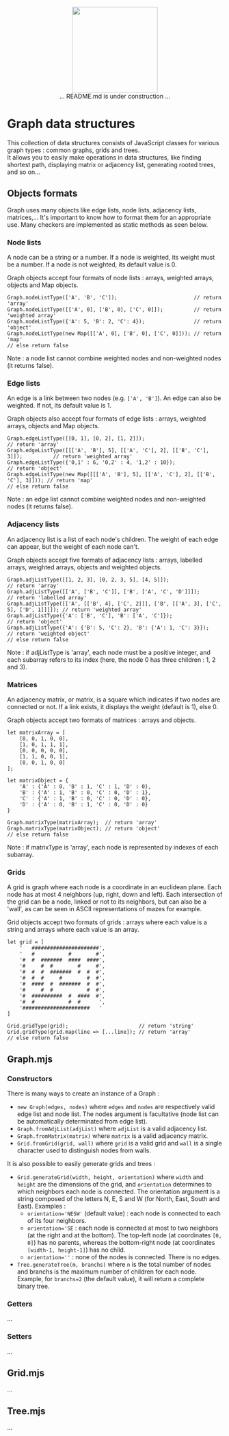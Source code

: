 <p align="center">
  <img src="https://st2.depositphotos.com/1431107/7783/v/950/depositphotos_77835800-stock-illustration-work-in-progress-sign.jpg" width=200>
  <br>... README.md is under construction ...
</p>

# Graph data structures
This collection of data structures consists of JavaScript classes for various graph types : common graphs, grids and trees.<br>
It allows you to easily make operations in data structures, like finding shortest path, displaying matrix or adjacency list, generating rooted trees, and so on...</p>

## Objects formats

Graph uses many objects like edge lists, node lists, adjacency lists, matrices,... It's important to know how to format them for an appropriate use. Many checkers are implemented as static methods as seen below.

### Node lists

A node can be a string or a number. If a node is weighted, its weight must be a number. If a node is not weighted, its default value is 0.

Graph objects accept four formats of node lists : arrays, weighted arrays, objects and Map objects.

    Graph.nodeListType(['A', 'B', 'C']);                         // return 'array'
    Graph.nodeListType([['A', 0], ['B', 0], ['C', 0]]);          // return 'weighted array'
    Graph.nodeListType({'A': 5, 'B': 2, 'C': 4});                // return 'object'
    Graph.nodeListType(new Map([['A', 0], ['B', 0], ['C', 0]])); // return 'map'
    // else return false

Note : a node list cannot combine weighted nodes and non-weighted nodes (it returns false).

### Edge lists

An edge is a link between two nodes (e.g. `['A', 'B']`). An edge can also be weighted. If not, its default value is 1.

Graph objects also accept four formats of edge lists : arrays, weighted arrays, objects and Map objects.

    Graph.edgeListType([[0, 1], [0, 2], [1, 2]]);                                     // return 'array'
    Graph.edgeListType([[['A', 'B'], 5], [['A', 'C'], 2], [['B', 'C'], 3]]);          // return 'weighted array'
    Graph.edgeListType({'0,1' : 6, '0,2' : 4, '1,2' : 10});                           // return 'object'
    Graph.edgeListType(new Map([[['A', 'B'], 5], [['A', 'C'], 2], [['B', 'C'], 3]])); // return 'map'
    // else return false

Note : an edge list cannot combine weighted nodes and non-weighted nodes (it returns false).

### Adjacency lists

An adjacency list is a list of each node's children. The weight of each edge can appear, but the weight of each node can't.

Graph objects accept five formats of adjacency lists : arrays, labelled arrays, weighted arrays, objects and weighted objects.

    Graph.adjListType([[1, 2, 3], [0, 2, 3, 5], [4, 5]]);                                    // return 'array'
    Graph.adjListType([['A', ['B', 'C']], ['B', ['A', 'C', 'D']]]);                          // return 'labelled array'
    Graph.adjListType([['A', [['B', 4], ['C', 2]]], ['B', [['A', 3], ['C', 5], ['D', 1]]]]); // return 'weighted array'
    Graph.adjListType({'A': ['B', 'C'], 'B': ['A', 'C']});                                   // return 'object'
    Graph.adjListType({'A': {'B': 5, 'C': 2}, 'B': {'A': 1, 'C': 3}});                       // return 'weighted object'
    // else return false
    
Note : if adjListType is 'array', each node must be a positive integer, and each subarray refers to its index (here, the node 0 has three children : 1, 2 and 3).

### Matrices

An adjacency matrix, or matrix, is a square which indicates if two nodes are connected or not. If a link exists, it displays the weight (default is 1), else 0.

Graph objects accept two formats of matrices : arrays and objects.

    let matrixArray = [
        [0, 0, 1, 0, 0],
        [1, 0, 1, 1, 1],
        [0, 0, 0, 0, 0],
        [1, 1, 0, 0, 1],
        [0, 0, 1, 0, 0]
    ];
       
    let matrixObject = {
        'A' : {'A' : 0, 'B' : 1, 'C' : 1, 'D' : 0},
        'B' : {'A' : 1, 'B' : 0, 'C' : 0, 'D' : 1},
        'C' : {'A' : 1, 'B' : 0, 'C' : 0, 'D' : 0},
        'D' : {'A' : 0, 'B' : 1, 'C' : 0, 'D' : 0}
    }
    
    Graph.matrixType(matrixArray);  // return 'array'
    Graph.matrixType(matrixObject); // return 'object'
    // else return false
    
Note : if matrixType is 'array', each node is represented by indexes of each subarray.

### Grids

A grid is graph where each node is a coordinate in an euclidean plane. Each node has at most 4 neighbors (up, right, down and left). Each intersection of the grid can be a node, linked or not to its neighbors, but can also be a 'wall', as can be seen in ASCII representations of mazes for example.

Grid objects accept two formats of grids : arrays where each value is a string and arrays where each value is an array.

    let grid = [
        '   ######################',
        '   #           #        #',
        '#  #  #######  ####  ####',
        '#     #  #        #     #',
        '#  #  #  #######  #  #  #',
        '#  #  #     #        #  #',
        '#  ####  #  #######  #  #',
        '#     #  #           #  #',
        '#  ##########  #  ####  #',
        '#  #           #  #      ',
        '######################   '
    ]
    
    Grid.gridType(grid);                       // return 'string'
    Grid.gridType(grid.map(line => [...line]); // return 'array'
    // else return false
    
## Graph.mjs

### Constructors

There is many ways to create an instance of a Graph :
- `new Graph(edges, nodes)` where `edges` and `nodes` are respectively valid edge list and node list. The nodes argument is facultative (node list can be automatically determinated from edge list).
- `Graph.fromAdjList(adjList)` where `adjList` is a valid adjacency list.
- `Graph.fromMatrix(matrix)` where `matrix` is a valid adjacency matrix.
- `Grid.fromGrid(grid, wall)` where `grid` is a valid grid and `wall` is a single character used to distinguish nodes from walls.

It is also possible to easily generate grids and trees : 
- `Grid.generateGrid(width, height, orientation)` where `width` and `height` are the dimensions of the grid, and `orientation` determines to which neighbors each node is connected. The orientation argument is a string composed of the letters N, E, S and W (for North, East, South and East). Examples :
    - `orientation='NESW'` (default value) : each node is connected to each of its four neighbors.
    - `orientation='SE` : each node is connected at most to two neighbors (at the right and at the bottom). The top-left node (at coordinates `[0, 0]`) has no parents, whereas the bottom-right node (at coordinates `[width-1, height-1]`) has no child.
    - `orientation=''` : none of the nodes is connected. There is no edges.
- `Tree.generateTree(m, branchs)` where `n` is the total number of nodes and branchs is the maximum number of children for each node. Example, for `branchs=2` (the default value), it will return a complete binary tree.


### Getters

...

### Setters

...

## Grid.mjs

...

## Tree.mjs

...
